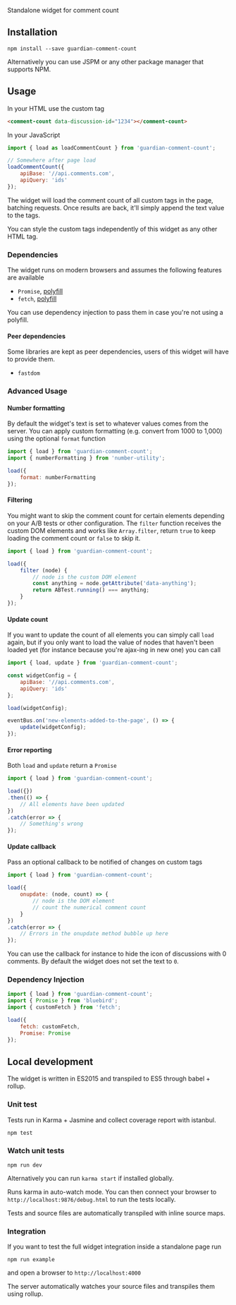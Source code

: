 Standalone widget for comment count

## Installation

```
npm install --save guardian-comment-count
```

Alternatively you can use JSPM or any other package manager that supports NPM.



## Usage

In your HTML use the custom tag

```html
<comment-count data-discussion-id="1234"></comment-count>
```

In your JavaScript

```js
import { load as loadCommentCount } from 'guardian-comment-count';

// Somewhere after page load
loadCommentCount({
    apiBase: '//api.comments.com',
    apiQuery: 'ids'
});
```

The widget will load the comment count of all custom tags in the page, batching requests. Once results are back, it'll simply append the text value to the tags.

You can style the custom tags independently of this widget as any other HTML tag.

### Dependencies

The widget runs on modern browsers and assumes the following features are available

* `Promise`, [polyfill](https://github.com/taylorhakes/promise-polyfill)
* `fetch`, [polyfill](https://github.com/github/fetch)

You can use dependency injection to pass them in case you're not using a polyfill.


#### Peer dependencies

Some libraries are kept as peer dependencies, users of this widget will have to provide them.

* `fastdom`



### Advanced Usage

#### Number formatting

By default the widget's text is set to whatever values comes from the server.
You can apply custom formatting (e.g. convert from 1000 to 1,000) using the optional `format` function

```js
import { load } from 'guardian-comment-count';
import { numberFormatting } from 'number-utility';

load({
    format: numberFormatting
});
```

#### Filtering

You might want to skip the comment count for certain elements depending on your A/B tests or other configuration. The `filter` function receives the custom DOM elements and works like `Array.filter`, return `true` to keep loading the comment count or `false` to skip it.

```js
import { load } from 'guardian-comment-count';

load({
    filter (node) {
        // node is the custom DOM element
        const anything = node.getAttribute('data-anything');
        return ABTest.running() === anything;
    }
});
```

#### Update count

If you want to update the count of all elements you can simply call `load` again, but if you only want to load the value of nodes that haven't been loaded yet (for instance because you're ajax-ing in new one) you can call

```js
import { load, update } from 'guardian-comment-count';

const widgetConfig = {
    apiBase: '//api.comments.com',
    apiQuery: 'ids'
};

load(widgetConfig);

eventBus.on('new-elements-added-to-the-page', () => {
    update(widgetConfig);
});
```

#### Error reporting

Both `load` and `update` return a `Promise`

```js
import { load } from 'guardian-comment-count';

load({})
.then(() => {
    // All elements have been updated
})
.catch(error => {
    // Something's wrong
});
```

#### Update callback

Pass an optional callback to be notified of changes on custom tags

```js
import { load } from 'guardian-comment-count';

load({
    onupdate: (node, count) => {
        // node is the DOM element
        // count the numerical comment count
    }
})
.catch(error => {
    // Errors in the onupdate method bubble up here
});
```

You can use the callback for instance to hide the icon of discussions with 0 comments.
By default the widget does not set the text to `0`.

### Dependency Injection

```js
import { load } from 'guardian-comment-count';
import { Promise } from 'bluebird';
import { customFetch } from 'fetch';

load({
    fetch: customFetch,
    Promise: Promise
});
```



## Local development

The widget is written in ES2015 and transpiled to ES5 through babel + rollup.

### Unit test

Tests run in Karma + Jasmine and collect coverage report with istanbul.

```
npm test
```

### Watch unit tests

```
npm run dev
```

Alternatively you can run `karma start` if installed globally.

Runs karma in auto-watch mode. You can then connect your browser to `http://localhost:9876/debug.html` to run the tests locally.

Tests and source files are automatically transpiled with inline source maps.

### Integration

If you want to test the full widget integration inside a standalone page run

```
npm run example
```

and open a browser to `http://localhost:4000`

The server automatically watches your source files and transpiles them using rollup.
